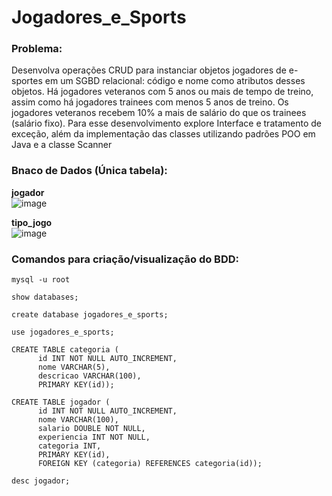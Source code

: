 # Jogadores_e_Sports

### Problema:
<p>
  Desenvolva operações CRUD para instanciar objetos jogadores 
de e-sportes em um SGBD relacional: código e nome como 
atributos desses objetos. Há jogadores veteranos com 5 anos 
ou mais de tempo de treino, assim como há jogadores trainees
com menos 5 anos de treino. Os jogadores veteranos recebem
10% a mais de salário do que os trainees (salário fixo). 
Para esse desenvolvimento explore Interface e tratamento de 
exceção, além da implementação das classes utilizando padrões
POO em Java e a classe Scanner
</p>

### Bnaco de Dados (Única tabela):

<strong>jogador</strong><br>
![image](https://github.com/user-attachments/assets/bcd14ba5-f05a-4ae3-b075-fb1b55cfe848)

<strong>tipo_jogo</strong><br>
![image](https://github.com/user-attachments/assets/2ae7fb15-53a5-4390-b983-7bb7d0cc0395)

### Comandos para criação/visualização do BDD:
```
mysql -u root
```
```
show databases;
```
```
create database jogadores_e_sports;
```
```
use jogadores_e_sports;
```
```
CREATE TABLE categoria (
      id INT NOT NULL AUTO_INCREMENT, 
      nome VARCHAR(5), 
      descricao VARCHAR(100), 
      PRIMARY KEY(id));

CREATE TABLE jogador (
      id INT NOT NULL AUTO_INCREMENT, 
      nome VARCHAR(100), 
      salario DOUBLE NOT NULL, 
      experiencia INT NOT NULL, 
      categoria INT, 
      PRIMARY KEY(id), 
      FOREIGN KEY (categoria) REFERENCES categoria(id));
```
```
desc jogador;
```

